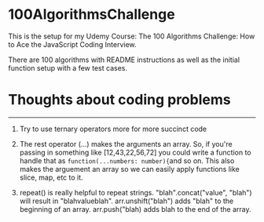 # 100AlgorithmsChallenge

<p>This is the setup for my Udemy Course: The 100 Algorithms Challenge: How to Ace the JavaScript Coding Interview.</p>
<p>There are 100 algorithms with README instructions as well as the initial function setup with a few test cases.</p>

# Thoughts about coding problems

---

1.  Try to use ternary operators more for more succinct code

2.  The rest operator (...) makes the arguments an array. So, if you're passing in something like [12,43,22,56,72]
    you could write a function to handle that as `function(...numbers: number){`and so on. This also makes the arguement an array so we can easily apply functions like slice, map, etc to it.
3.  repeat() is really helpful to repeat strings. "blah".concat("value", "blah") will result in "blahvalueblah". arr.unshift("blah") adds "blah" to the beginning of an array. arr.push("blah) adds blah to the end of the array.
